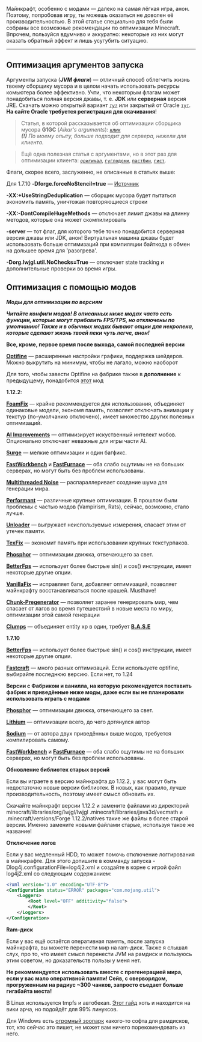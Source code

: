 Майнкрафт, особенно с модами — далеко на самая лёгкая игра, анон. Поэтому, попробовав игру, ты можешь оказаться не доволен её производительностью. В этой статье специально для тебя были собраны все возможные рекомендации по оптимизации Minecraft. Впрочем, пользуйся вдумчиво и аккуратно: некоторые из них могут оказать обратный эффект и лишь усугубить ситуацию.  

---

## Оптимизация аргументов запуска

Аргументы запуска (_**JVM флаги**_) — отличный способ облегчить жизнь твоему сборщику мусора и в целом начать использовать ресурсы комьютера более эффективно. Учти, что некоторым флагам может понадобиться полная версия джавы, т. е. **JDK** или **серверная** версия JRE. Скачать можно открытый вариант _[`тут`](https://adoptopenjdk.net/)_ или закрытый от Oracle [`тут`](https://www.oracle.com/java/technologies/javase-server-jre8-downloads.html). **На сайте Oracle требуется регистрация для скачивания**!
> Статья, в которой рассказывается об оптимизации сборщика мусора **G1GC** (_Aikar's arguments_): _[`клик`](https://aikar.co/2018/07/02/tuning-the-jvm-g1gc-garbage-collector-flags-for-minecraft/)_  
_**(!)** По моему опыту, больше подходит для сервера, нежели для клиента._  

> Ещё одна полезная статья с аргументами, но в этот раз для оптимизации клиента: _[`оригинал`](https://cwelth.com/manuals.php?mid=2)_,  [`гуглодоки`](https://docs.google.com/document/d/1Y9bijAyuXMlbCs9ttR5X1DOGzK-yq353zS70X01M9hY/edit?usp=sharing), [`пастбин`](https://pastebin.com/VX5K9NW7), [`гист`](https://gist.github.com/nightloli/36a6ac3558449452b121db030c86ee27).

Флаги, скорее всего, заслуженно, не описанные в статьях выше:

Для 1.7.10 **-Dforge.forceNoStencil=true** — [Источник](https://www.reddit.com/r/feedthebeast/comments/2g6c13/ways_to_optimize_performance_for_1710_packs/ckg5c1k/)

**-XX:+UseStringDeduplication** — сборщик мусора будет пытаться экономить память, уничтожая повторяющиеся строки

**-XX:-DontCompileHugeMethods** — отключает лимит джавы на длинну методов, которые она может скомпилировать

**-server** — тот флаг, для которого тебе точно понадобится серверная версия джавы или JDK, анон! Виртуальная машина джавы будет использовать больше оптимизаций при компиляции байткода в обмен на дольшее время для 'разогрева'. 

**-Dorg.lwjgl.util.NoChecks=True** — отключает state tracking и дополнительные проверки во время игры.


## Оптимизация с помощью модов

_**Моды для оптимизации по версиям**_

_**Читайте конфиги модов! В описанных ниже модах часто есть функции, которые могут прибавить FPS/TPS, но отключены по умолчанию! Также и в обычных модах бывают опции для некропека, которые сделают жизнь твоей пеки чуть легче, анон!**_

**Все, кроме, первое время после выхода, самой последней версии**

[**Optifine**](https://optifine.net/downloads) — расширенные настройки графики, поддержка шейдеров. Можно выкрутить на минимум, чтобы не лагало, можно наоборот

Для того, чтобы завести Optifine на фабрике также в **дополнение** к предыдущему, понадобится [этот](https://www.curseforge.com/minecraft/mc-mods/optifabric) мод

**1.12.2**:

[**FoamFix**](https://www.curseforge.com/minecraft/mc-mods/foamfix-optimization-mod) — крайне рекоммендуется для использования, объединяет одинаковые модели, экономя память, позволяет отключать анимации у текстур (по-умолчанию отключено), имеет множество других полезных оптимизаций.

[**AI Improvements**](https://www.curseforge.com/minecraft/mc-mods/ai-improvements) — оптимизирует искуственный интелект мобов. Опционально отключает неважные для игры части AI.

[**Surge**](https://www.curseforge.com/minecraft/mc-mods/surge) — мелкие оптимизации и один багфикс.

[**FastWorkbench**](https://www.curseforge.com/minecraft/mc-mods/fastworkbench) и [**FastFurnace**](https://www.curseforge.com/minecraft/mc-mods/fastfurnace) — оба слабо ощутимы не на больших серверах, но могут быть без проблем использованы.

[**Multithreaded Noise**](https://www.curseforge.com/minecraft/mc-mods/multithreaded-noise) — распараллеривает создание шума для генерации мира.

[**Performant**](https://www.curseforge.com/minecraft/mc-mods/performant) — различные крупные оптимизации. В прошлом были проблемы с частью модов (Vampirism, Rats), сейчас, возможно, стало лучше.

[**Unloader**](https://www.curseforge.com/minecraft/mc-mods/unloader) — выгружает неиспользуемые измерения, спасает этим от утечек памяти.

[**TexFix**](https://www.curseforge.com/minecraft/mc-mods/texfix) — экономит память при использовании крупных текстурпаков.

[**Phosphor**](https://www.curseforge.com/minecraft/mc-mods/phosphor-forge) — оптимизации движка, отвечающего за свет.

[**BetterFps**](https://www.curseforge.com/minecraft/mc-mods/betterfps) — использует более быстрые sin() и cos() инструкции, имеет некоторые другие опции.

[**VanillaFix**](https://www.curseforge.com/minecraft/mc-mods/vanillafix) — исправляет баги, добавляет оптимизаций, позволяет майнкрафту восстанавливаться после крашей. Musthave!

[**Chunk-Pregenerator**](https://www.curseforge.com/minecraft/mc-mods/chunkpregenerator) — позволяет заранее генерировать мир, чем спасает от лагов во время путешествий в новые места по миру, оптимизации этой самой генерации

[**Clumps**](https://www.curseforge.com/minecraft/mc-mods/clumps) — объединяет entity xp в один, требует [**B.A.S.E**](https://www.curseforge.com/minecraft/mc-mods/base)

**1.7.10**

[**BetterFps**](https://www.curseforge.com/minecraft/mc-mods/betterfps) — использует более быстрые sin() и cos() инструкции, имеет некоторые другие опции.

[**Fastcraft**](https://www.curseforge.com/minecraft/mc-mods/fastcraft) — много разных оптимизаций. Если используете optifine, выбирайте последнюю версию. Если нет, то 1.24

**Версии с Фабриком и ванилла, на которую рекомендуется поставить фабрик и приведённые ниже моды, даже если вы не планировали использовать играть с модами**

[**Phosphor**](https://www.curseforge.com/minecraft/mc-mods/phosphor) — оптимизации движка, отвечающего за свет.

[**Lithium**](https://www.curseforge.com/minecraft/mc-mods/lithium) — оптимизации всего, до чего дотянулся автор

[**Sodium**](https://github.com/jellysquid3/sodium-fabric) — от автора двух приведённых выше модов, требуется компилировать самому.

[**FastWorkbench**](https://www.curseforge.com/minecraft/mc-mods/fast-furnace-for-fabric) и [**FastFurnace**]( https://www.curseforge.com/minecraft/mc-mods/fastbench-for-fabric) — оба слабо ощутимы не на больших серверах, но могут быть без проблем использованы.

**Обновление библиотек старых версий**

Если вы играете в версию майнкрафта до 1.12.2, у вас могут быть недостаточно новые версии библиотек. В новых, как правило, лучше производительность, поэтому имеет смысл обновить их.

Скачайте майнкрафт версии 1.12.2 и замените файлами из директорий minecraft/libraries/org/lwjgl/lwjgl .minecraft/libraries/java3d/vecmath и .minecraft/versions/Forge 1.12.2/natives такие же файлы в более старой версии. Именно замените новыми файлами старые, используя такое же название!

**Отключение логов**

Если у вас медленный HDD, то может помочь отключение логгирования в майнкрафте. Для этого допишите в комманду запуска -Dlog4j.configurationFile=log4j2.xml и создайте в корне с игрой файл log4j2.xml со следующим содержанием:

```xml
<?xml version="1.0" encoding="UTF-8"?>
<Configuration status="ERROR" packages="com.mojang.util">
    <Loggers>
        <Root level="OFF" additivity="false">
        </Root>
    </Loggers>
</Configuration>
```

**Ram-диск**

Если у вас ещё остаётся оперативная память, после запуска майнкрафта, вы можете перенести мир на ram-диск. Также я слышал слух, про то, что имеет смысл перенести JVM на рамдиск и пользуюсь этим советом, но доказательств пользы у меня нет.

**Не рекоммендуется использовать вместе с прегенерацией мира, если у вас мало оперативной памяти! Сейв, с оверворлдом, прогруженным на радиус ~300 чанков, запросто съедает больше гигабайта места!**

В Linux используется tmpfs и автобекап. [Этот гайд](https://wiki.archlinux.org/index.php/Improving_performance#Relocate_files_to_tmpfs) хоть и находится на вики арча, но подойдёт для 99% линуксов.

Для Windows есть [огромный зоопарк](https://en.wikipedia.org/wiki/List_of_RAM_drive_software#Microsoft_Windows) какого-то софта для рамдисков, тот, кто сейчас это пишет, не может вам ничего порекомендовать из него.
